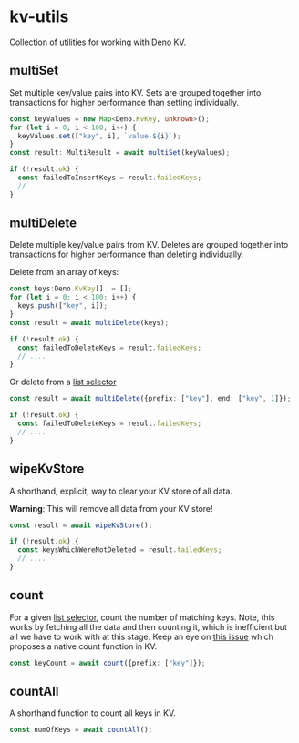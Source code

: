 # kv-utils

Collection of utilities for working with Deno KV.

## multiSet
Set multiple key/value pairs into KV. Sets are grouped together into transactions for higher performance than setting individually.

```ts
const keyValues = new Map<Deno.KvKey, unknown>();
for (let i = 0; i < 100; i++) {
  keyValues.set(["key", i], `value-${i}`);
}
const result: MultiResult = await multiSet(keyValues);

if (!result.ok) {
  const failedToInsertKeys = result.failedKeys;
  // ....
}
```

## multiDelete
Delete multiple key/value pairs from KV.  Deletes are grouped together into transactions for higher performance than deleting individually.

Delete from an array of keys:
```ts
const keys:Deno.KvKey[]  = [];
for (let i = 0; i < 100; i++) {
  keys.push(["key", i]);
}
const result = await multiDelete(keys);

if (!result.ok) {
  const failedToDeleteKeys = result.failedKeys;
  // ....
}
```

Or delete from a [list selector](https://deno.land/api?unstable=&s=Deno.KvListSelector)
```ts
const result = await multiDelete({prefix: ["key"], end: ["key", 1]});

if (!result.ok) {
  const failedToDeleteKeys = result.failedKeys;
  // ....
}
```

## wipeKvStore

A shorthand, explicit, way to clear your KV store of all data.  

__Warning__:  This will remove all data from your KV store!

```ts
const result = await wipeKvStore();

if (!result.ok) {
  const keysWhichWereNotDeleted = result.failedKeys;
  // ....
}
```

## count
For a given [list selector](https://deno.land/api?unstable=&s=Deno.KvListSelector), count the number of matching keys.  Note, this works by fetching all the data and then counting it, which is inefficient but all we have to work with at this stage.  Keep an eye on [this issue](https://github.com/denoland/deno/issues/18965) which proposes a native count function in KV.

```ts
const keyCount = await count({prefix: ["key"]});
```

## countAll

A shorthand function to count all keys in KV.

```ts
const numOfKeys = await countAll();
```

